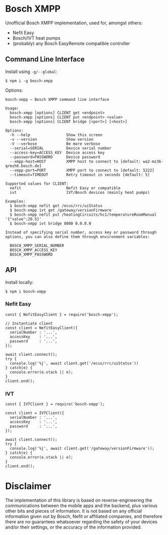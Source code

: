 # Bosch XMPP

Unofficial Bosch XMPP implementation, used for, amongst others:

* Nefit Easy
* Bosch/IVT heat pumps
* (probably) any Bosch EasyRemote compatible controller

## Command Line Interface

Install using `-g/--global`:
```
$ npm i -g bosch-xmpp
```

Options:

```
bosch-xmpp – Bosch XMPP command line interface

Usage:
  bosch-xmpp [options] CLIENT get <endpoint>
  bosch-xmpp [options] CLIENT put <endpoint> <value>
  bosch-xmpp [options] CLIENT bridge [<port>] [<host>]

Options:
  -h --help                Show this screen
  -v --version             Show version
  -V --verbose             Be more verbose
  --serial=SERIAL          Device serial number
  --access-key=ACCESS_KEY  Device access key
  --password=PASSWORD      Device password
  --xmpp-host=HOST         XMPP host to connect to [default: wa2-mz36-qrmzh6.bosch.de]
  --xmpp-port=PORT         XMPP port to connect to [default: 5222]
  --timeout=TIMEOUT        Retry timeout in seconds [default: 5]

Supported values for CLIENT:
  nefit                    Nefit Easy or compatible
  ivt                      IVT/Bosch devices (mainly heat pumps)

Examples:
  $ bosch-xmpp nefit get /ecus/rrc/uiStatus
  $ bosch-xmpp ivt get /gateway/versionFirmware
  $ bosch-xmpp nefit put /heatingCircuits/hc1/temperatureRoomManual '{"value":20.5}'
  $ bosch-xmpp ivt bridge 8080 0.0.0.0

Instead of specifying serial number, access key or password through
options, you can also define them through environment variables:

  BOSCH_XMPP_SERIAL_NUMBER
  BOSCH_XMPP_ACCESS_KEY
  BOSCH_XMPP_PASSWORD
```

## API

Install locally:
```
$ npm i bosch-xmpp
```

### Nefit Easy

```
const { NefitEasyClient } = require('bosch-xmpp');

// Instantiate client
const client = NefitEasyClient({
  serialNumber : '...',
  accessKey    : '...',
  password     : '...',
});

await client.connect();
try {
  console.log('%j', await client.get('/ecus/rrc/uiStatus'))
} catch(e) {
  console.error(e.stack || e);
}
client.end();
```

### IVT

```
const { IVTClient } = require('bosch-xmpp');

const client = IVTClient({
  serialNumber : '...',
  accessKey    : '...',
  password     : '...',
});

await client.connect();
try {
  console.log('%j', await client.get('/gateway/versionFirmware'));
} catch(e) {
  console.error(e.stack || e);
}
client.end();
```

# Disclaimer

The implementation of this library is based on reverse-engineering the communications between the mobile apps and the backend, plus various other bits and pieces of information. It is not based on any official information given out by Bosch, Nefit or affiliated companies, and therefore there are no guarantees whatsoever regarding the safety of your devices and/or their settings, or the accuracy of the information provided.
